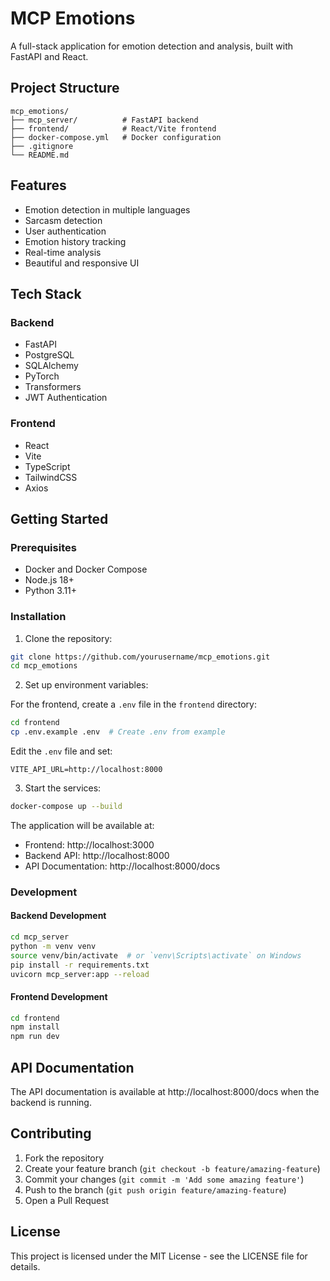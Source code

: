 # MCP Emotions

A full-stack application for emotion detection and analysis, built with FastAPI and React.

## Project Structure

```
mcp_emotions/
├── mcp_server/          # FastAPI backend
├── frontend/            # React/Vite frontend
├── docker-compose.yml   # Docker configuration
├── .gitignore
└── README.md
```

## Features

- Emotion detection in multiple languages
- Sarcasm detection
- User authentication
- Emotion history tracking
- Real-time analysis
- Beautiful and responsive UI

## Tech Stack

### Backend
- FastAPI
- PostgreSQL
- SQLAlchemy
- PyTorch
- Transformers
- JWT Authentication

### Frontend
- React
- Vite
- TypeScript
- TailwindCSS
- Axios

## Getting Started

### Prerequisites

- Docker and Docker Compose
- Node.js 18+
- Python 3.11+

### Installation

1. Clone the repository:
```bash
git clone https://github.com/yourusername/mcp_emotions.git
cd mcp_emotions
```

2. Set up environment variables:

For the frontend, create a `.env` file in the `frontend` directory:
```bash
cd frontend
cp .env.example .env  # Create .env from example
```

Edit the `.env` file and set:
```
VITE_API_URL=http://localhost:8000
```

3. Start the services:
```bash
docker-compose up --build
```

The application will be available at:
- Frontend: http://localhost:3000
- Backend API: http://localhost:8000
- API Documentation: http://localhost:8000/docs

### Development

#### Backend Development
```bash
cd mcp_server
python -m venv venv
source venv/bin/activate  # or `venv\Scripts\activate` on Windows
pip install -r requirements.txt
uvicorn mcp_server:app --reload
```

#### Frontend Development
```bash
cd frontend
npm install
npm run dev
```

## API Documentation

The API documentation is available at http://localhost:8000/docs when the backend is running.

## Contributing

1. Fork the repository
2. Create your feature branch (`git checkout -b feature/amazing-feature`)
3. Commit your changes (`git commit -m 'Add some amazing feature'`)
4. Push to the branch (`git push origin feature/amazing-feature`)
5. Open a Pull Request

## License

This project is licensed under the MIT License - see the LICENSE file for details. 